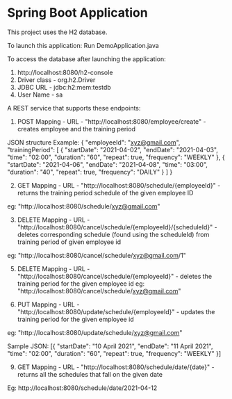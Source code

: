 # Spring Boot Application

This project uses the H2 database.

To launch this application: Run DemoApplication.java

To access the database after launching the application:
1. http://localhost:8080/h2-console
2. Driver class - org.h2.Driver
3. JDBC URL - jdbc:h2:mem:testdb
4. User Name - sa


A REST service that supports these endpoints:

1. POST Mapping - URL - "http://localhost:8080/employee/create" - creates employee and the training period

JSON structure Example:
{
    "employeeId": "xyz@gmail.com",
    "trainingPeriod": [
        {
            "startDate": "2021-04-02",
            "endDate": "2021-04-03",
            "time": "02:00",
            "duration": "60",
            "repeat": true,
            "frequency": "WEEKLY"
        },
        {
            "startDate": "2021-04-06",
            "endDate": "2021-04-08",
            "time": "03:00",
            "duration": "40",
            "repeat": true,
            "frequency": "DAILY"
        }
    ]
}


2. GET Mapping - URL - "http://localhost:8080/schedule/{employeeId}" - returns the training period schedule of the given employee ID

eg: "http://localhost:8080/schedule/xyz@gmail.com"

3. DELETE Mapping - URL - "http://localhost:8080/cancel/schedule/{employeeId}/{scheduleId}" - deletes corresponding schedule (found using the scheduleId) from training period of given employee id

eg: "http://localhost:8080/cancel/schedule/xyz@gmail.com/1"

5. DELETE Mapping - URL - "http://localhost:8080/cancel/schedule/{employeeId}" - deletes the training period for the given employee id
eg: "http://localhost:8080/cancel/schedule/xyz@gmail.com"


7. PUT Mapping - URL - "http://localhost:8080/update/schedule/{employeeId}" - updates the training period for the given employee id

eg: "http://localhost:8080/update/schedule/xyz@gmail.com"

Sample JSON:
[{
    "startDate": "10 April 2021",
    "endDate": "11 April 2021",
    "time": "02:00",
    "duration": "60",
    "repeat": true,
    "frequency": "WEEKLY"
}]

9. GET Mapping - URL - "http://localhost:8080/schedule/date/{date}" - returns all the schedules that fall on the given date

Eg: http://localhost:8080/schedule/date/2021-04-12

